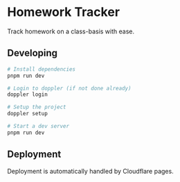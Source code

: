 # Homework Tracker

Track homework on a class-basis with ease.

## Developing

```bash
# Install dependencies
pnpm run dev

# Login to doppler (if not done already)
doppler login

# Setup the project
doppler setup

# Start a dev server
pnpm run dev
```

## Deployment

Deployment is automatically handled by Cloudflare pages.